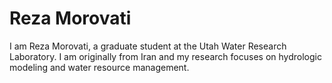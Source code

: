 # Reza Morovati

I am Reza Morovati, a graduate student at the Utah Water Research Laboratory.
I am originally from Iran and  my research focuses on hydrologic modeling and water resource management.
